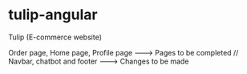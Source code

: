 # tulip-angular
Tulip (E-commerce website)

Order page, Home page, Profile page  --->  Pages to be completed  //  
Navbar, chatbot and footer  --->  Changes to be made
